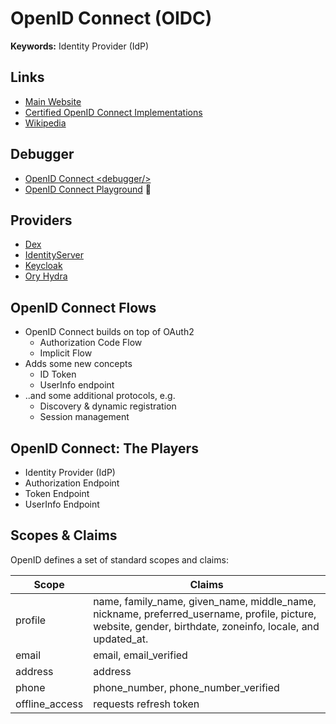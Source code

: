 # OpenID Connect (OIDC)

<!--
cloudentity

https://docs.wso2.com/display/IS520/XACML+Performance+in+the+Identity+Server
https://www.netiq.com/documentation/access-manager-45/pdfdoc/performance-and-sizing-guidelines/performance-and-sizing-guidelines.pdf

Impersonated
-->

<!--
Client

https://github.com/AxaGuilDEv/react-oidc
-->

**Keywords:** Identity Provider (IdP)

## Links

- [Main Website](https://openid.net/connect/)
- [Certified OpenID Connect Implementations](https://openid.net/developers/certified/)
- [Wikipedia](https://en.wikipedia.org/wiki/OpenID)

## Debugger

- [OpenID Connect \<debugger/\>](https://oidcdebugger.com)
- [OpenID Connect Playground](https://openidconnect.net) 🌟

<!--
https://developers.onelogin.com/blog/openidconnect-inspector
https://developers.onelogin.com/openid-connect/inspector

https://medium.com/application-security/openid-connect-tester-for-developers-63427324faea
-->

## Providers

- [Dex](/dex/README.md)
- [IdentityServer](/identityserver.md)
- [Keycloak](/keycloak/README.md)
- [Ory Hydra](/ory-hydra/README.md)

<!-- ##

- JWT Token
- OAuth2 specification describes accesses tokens
- OIDC adopts OAuth2 specification and add identity tokens to that -->

<!-- ##

- Client Id (+Secret)
- Scopes
- ResponseType
- Redirect URI -->

## OpenID Connect Flows

- OpenID Connect builds on top of OAuth2
  - Authorization Code Flow
  - Implicit Flow
- Adds some new concepts
  - ID Token
  - UserInfo endpoint
- ..and some additional protocols, e.g.
  - Discovery & dynamic registration
  - Session management

## OpenID Connect: The Players

- Identity Provider (IdP)
- Authorization Endpoint
- Token Endpoint
- UserInfo Endpoint

## Scopes & Claims

OpenID defines a set of standard scopes and claims:

| Scope          | Claims                                                                                                                                                    |
| -------------- | --------------------------------------------------------------------------------------------------------------------------------------------------------- |
| profile        | name, family_name, given_name, middle_name, nickname, preferred_username, profile, picture, website, gender, birthdate, zoneinfo, locale, and updated_at. |
| email          | email, email_verified                                                                                                                                     |
| address        | address                                                                                                                                                   |
| phone          | phone_number, phone_number_verified                                                                                                                       |
| offline_access | requests refresh token                                                                                                                                    |
